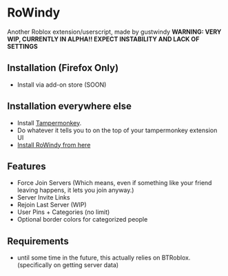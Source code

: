 # RoWindy
Another Roblox extension/userscript, made by gustwindy
**WARNING: VERY WIP, CURRENTLY IN ALPHA!! EXPECT INSTABILITY AND LACK OF SETTINGS**



## Installation (Firefox Only)
- Install via add-on store (SOON)
## Installation everywhere else
- Install [Tampermonkey](https://chromewebstore.google.com/detail/tampermonkey/dhdgffkkebhmkfjojejmpbldmpobfkfo).
- Do whatever it tells you to on the top of your tampermonkey extension UI
- [Install RoWindy from here](https://github.com/grhw/RoWindy/releases/latest/download/RoWindy.user.js)

## Features
- Force Join Servers (Which means, even if something like your friend leaving happens, it lets you join anyway.)
- Server Invite Links
- Rejoin Last Server (WIP)
- User Pins + Categories (no limit)
- Optional border colors for categorized people

## Requirements
- until some time in the future, this actually relies on BTRoblox. (specifically on getting server data)